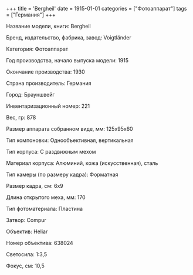 +++
title = 'Bergheil'
date = 1915-01-01
categories = ["Фотоаппарат"]
tags = ["Германия"]
+++

Название модели, книги: Bergheil

Бренд, издательство, фабрика, завод: Voigtländer

Категория: Фотоаппарат

Год производства, начало выпуска модели: 1915

Окончание производства: 1930

Страна производитель: Германия

Город: Брауншвейг

Инвентаризационный номер: 221

Вес, гр: 878

Размер аппарата  собранном виде, мм: 125x95x60

Тип компоновки: Однообъективная, вертикальная

Тип корпуса: С раздвижным мехом

Материал корпуса: Алюминий, кожа (искусственная), сталь

Тип камеры (по размеру кадра): Форматная

Размер кадра, см: 6х9

Длина открытого меха, мм: 170

Тип фотоматериала: Пластина

Затвор: Compur

Объектив: Heliar

Номер объектива: 638024

Светосила: 1:3,5

Фокус, см: 10,5

